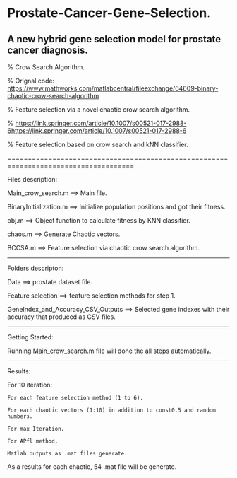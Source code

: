 # Prostate-Cancer-Gene-Selection.

## A new hybrid gene selection model for prostate cancer diagnosis.

% Crow Search Algorithm.

% Orignal code: https://www.mathworks.com/matlabcentral/fileexchange/64609-binary-chaotic-crow-search-algorithm

% Feature selection via a novel chaotic crow search algorithm.

% https://link.springer.com/article/10.1007/s00521-017-2988-6https://link.springer.com/article/10.1007/s00521-017-2988-6

% Feature selection based on crow search and kNN classifier.

=====================================================================================

Files description:

Main_crow_search.m ==> Main file.

BinaryInitialization.m ==> Initialize population positions and got their fitness.

obj.m ==> Object function to calculate fitness by KNN classifier.

chaos.m ==> Generate Chaotic vectors.

BCCSA.m ==> Feature selection via chaotic crow search algorithm.

------------------------------------------------------------------------------------
Folders descripton:

Data ==> prostate dataset file.

Feature selection ==> feature selection methods for step 1.

GeneIndex_and_Accuracy_CSV_Outputs ==> Selected gene indexes with their accuracy that produced as CSV files.

---------------------------------------------------------------------------------------

Getting Started:

Running Main_crow_search.m file will done the all steps automatically.

-------------------------------------------------------------------------

Results:

For 10 iteration:

    For each feature selection method (1 to 6).
    
    For each chaotic vectors (1:10) in addition to const0.5 and random numbers.
    
    For max Iteration.
    
    For APfl method.
    
    Matlab outputs as .mat files generate.
    
As a results for each chaotic, 54 .mat file will be generate.

    

